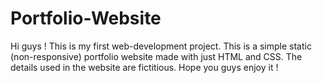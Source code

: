 # Portfolio-Website
Hi guys ! 
This is my first web-development project.
This is a simple static (non-responsive) portfolio website made with just HTML and CSS.
The details used in the website are fictitious.
Hope you guys enjoy it !
